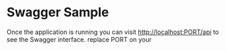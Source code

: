


# Swagger Sample

Once the application is running you can visit [http://localhost:PORT/api](http://localhost:PORT/api) to see the Swagger interface.
replace PORT on your 
